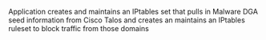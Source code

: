 Application creates and maintains an IPtables set that pulls in Malware DGA seed information from Cisco Talos and creates an maintains an IPtables ruleset to block traffic from those domains
